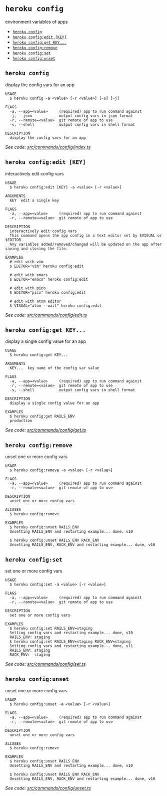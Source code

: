 `heroku config`
===============

environment variables of apps

* [`heroku config`](#heroku-config)
* [`heroku config:edit [KEY]`](#heroku-configedit-key)
* [`heroku config:get KEY...`](#heroku-configget-key)
* [`heroku config:remove`](#heroku-configremove)
* [`heroku config:set`](#heroku-configset)
* [`heroku config:unset`](#heroku-configunset)

## `heroku config`

display the config vars for an app

```
USAGE
  $ heroku config -a <value> [-r <value>] [-s] [-j]

FLAGS
  -a, --app=<value>     (required) app to run command against
  -j, --json            output config vars in json format
  -r, --remote=<value>  git remote of app to use
  -s, --shell           output config vars in shell format

DESCRIPTION
  display the config vars for an app
```

_See code: [src/commands/config/index.ts](https://github.com/heroku/cli/blob/v10.7.0-alpha.0/packages/cli/src/commands/config/index.ts)_

## `heroku config:edit [KEY]`

interactively edit config vars

```
USAGE
  $ heroku config:edit [KEY] -a <value> [-r <value>]

ARGUMENTS
  KEY  edit a single key

FLAGS
  -a, --app=<value>     (required) app to run command against
  -r, --remote=<value>  git remote of app to use

DESCRIPTION
  interactively edit config vars
  This command opens the app config in a text editor set by $VISUAL or $EDITOR.
  Any variables added/removed/changed will be updated on the app after saving and closing the file.

EXAMPLES
  # edit with vim
  $ EDITOR="vim" heroku config:edit

  # edit with emacs
  $ EDITOR="emacs" heroku config:edit

  # edit with pico
  $ EDITOR="pico" heroku config:edit

  # edit with atom editor
  $ VISUAL="atom --wait" heroku config:edit
```

_See code: [src/commands/config/edit.ts](https://github.com/heroku/cli/blob/v10.7.0-alpha.0/packages/cli/src/commands/config/edit.ts)_

## `heroku config:get KEY...`

display a single config value for an app

```
USAGE
  $ heroku config:get KEY...

ARGUMENTS
  KEY...  key name of the config var value

FLAGS
  -a, --app=<value>     (required) app to run command against
  -r, --remote=<value>  git remote of app to use
  -s, --shell           output config vars in shell format

DESCRIPTION
  display a single config value for an app

EXAMPLES
  $ heroku config:get RAILS_ENV
  production
```

_See code: [src/commands/config/get.ts](https://github.com/heroku/cli/blob/v10.7.0-alpha.0/packages/cli/src/commands/config/get.ts)_

## `heroku config:remove`

unset one or more config vars

```
USAGE
  $ heroku config:remove -a <value> [-r <value>]

FLAGS
  -a, --app=<value>     (required) app to run command against
  -r, --remote=<value>  git remote of app to use

DESCRIPTION
  unset one or more config vars

ALIASES
  $ heroku config:remove

EXAMPLES
  $ heroku config:unset RAILS_ENV
  Unsetting RAILS_ENV and restarting example... done, v10

  $ heroku config:unset RAILS_ENV RACK_ENV
  Unsetting RAILS_ENV, RACK_ENV and restarting example... done, v10
```

## `heroku config:set`

set one or more config vars

```
USAGE
  $ heroku config:set -a <value> [-r <value>]

FLAGS
  -a, --app=<value>     (required) app to run command against
  -r, --remote=<value>  git remote of app to use

DESCRIPTION
  set one or more config vars

EXAMPLES
  $ heroku config:set RAILS_ENV=staging
  Setting config vars and restarting example... done, v10
  RAILS_ENV: staging
  $ heroku config:set RAILS_ENV=staging RACK_ENV=staging
  Setting config vars and restarting example... done, v11
  RAILS_ENV: staging
  RACK_ENV:  staging
```

_See code: [src/commands/config/set.ts](https://github.com/heroku/cli/blob/v10.7.0-alpha.0/packages/cli/src/commands/config/set.ts)_

## `heroku config:unset`

unset one or more config vars

```
USAGE
  $ heroku config:unset -a <value> [-r <value>]

FLAGS
  -a, --app=<value>     (required) app to run command against
  -r, --remote=<value>  git remote of app to use

DESCRIPTION
  unset one or more config vars

ALIASES
  $ heroku config:remove

EXAMPLES
  $ heroku config:unset RAILS_ENV
  Unsetting RAILS_ENV and restarting example... done, v10

  $ heroku config:unset RAILS_ENV RACK_ENV
  Unsetting RAILS_ENV, RACK_ENV and restarting example... done, v10
```

_See code: [src/commands/config/unset.ts](https://github.com/heroku/cli/blob/v10.7.0-alpha.0/packages/cli/src/commands/config/unset.ts)_
